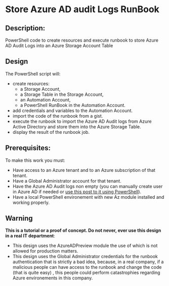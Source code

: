 # Store Azure AD audit Logs RunBook

## Description: 

PowerShell code to create resources and execute runbook to store Azure AD Audit Logs into an Azure Storage Account Table

## Design
The PowerShell script will:
<ul>
<li> create resources:
   <ul>
      <li>a Storage Account, </li>
      <li>a Storage Table in the Storage Account,</li>
      <li>an Automation Account,</li>
      <li>a PowerShell RunBook in the Automation Account.</li>

   </ul>
</li>
<li>add credentials and variables to the Automation Account.</li>
<li>import the code of the runbook from a gist.</li>
<li>execute the runbook to import the Azure AD Audit logs from Azure Active Directory and store them into the Azure Storage Table.
</li>
<li>display the result of the runbook job.</li>
</ul>

## Prerequisites: 
To make this work you must:
<ul>
<li>Have access to an Azure tenant and to an Azure subscription of that tenant.</li>
<li>Have a Global Administrator account for that tenant.</li>
<li>Have the Azure AD Audit logs non empty (you can manually create user in Azure AD if needed or <a href="https://mosshowto.blogspot.com/2019/08/create-user-azure-ad-powershell.html">use this post to it using PowerShell</a>).</li>
<li>Have a local PowerShell environement with new Az module installed and working properly.</li>
</ul>

## Warning
<b>This is a tutorial or a proof of concept. Do not never, ever use this design in a real IT department</b>:
<ul>
<li>
This design uses the AzureADPreview module the use of which is not allowed for production matters.
</li>
<li>
This design uses the Global Administrator credentials for the runbook authentication that is strictly a bad idea, because, in a real company, if a malicious people can have access to the runbook and change the code (that is quite easy) , this people could perform catastrophies regarding Azure environements in this company.  
</li>
</ul>